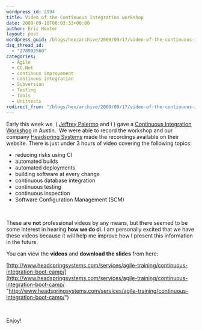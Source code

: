 ```yaml
---
wordpress_id: 2994
title: Video of the Continuous Integration workshop
date: 2009-09-18T00:03:33+00:00
author: Eric Hexter
layout: post
wordpress_guid: /blogs/hex/archive/2009/09/17/video-of-the-continuous-integration-workshop.aspx
dsq_thread_id:
  - "278993560"
categories:
  - Agile
  - CC.Net
  - continous improvement
  - continous integration
  - Subversion
  - Testing
  - Tools
  - Unittests
redirect_from: "/blogs/hex/archive/2009/09/17/video-of-the-continuous-integration-workshop.aspx/"
---
```

Early this week we&#160; ( [Jeffrey Palermo](http://jeffreypalermo.com) and I ) gave a [Continuous Integration Workshop](http://www.lostechies.com/blogs/hex/archive/2009/09/10/free-continuous-integration-workshop-in-austin-tuesday-sept-15th-1pm-5pm.aspx) in Austin.&#160; We were able to record the workshop and our company [Headspring Systems](http://Headspringsystems.com) made the recordings available on their website. There is just under 3 hours of video covering the following topics:

  * reducing risks using CI 
  * automated builds 
  * automated deployments 
  * building software at every change 
  * continuous database integration 
  * continuous testing 
  * continuous inspection 
  * Software Configuration Management (SCM)

&#160;

These are **not** professional videos by any means, but there seemed to be some interest in hearing **how we do ci**. I am personally excited that we have these videos because it will help me improve how I present this information in the future.

You can view the **videos** and **download the slides** from here:

[http://www.headspringsystems.com/services/agile-training/continuous-integration-boot-camp/](http://www.headspringsystems.com/services/agile-training/continuous-integration-boot-camp/ "http://www.headspringsystems.com/services/agile-training/continuous-integration-boot-camp/")

&#160;

Enjoy!